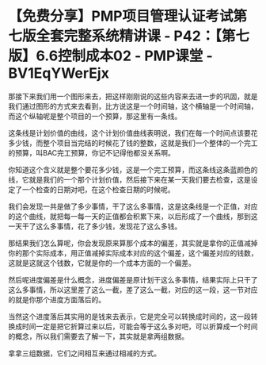 # 【免费分享】PMP项目管理认证考试第七版全套完整系统精讲课 - P42：【第七版】6.6控制成本02 - PMP课堂 - BV1EqYWerEjx

那接下来我们用一个图形来去，把这样刚刚说的这些内容来去进一步的巩固，就是我们通过图形的方式来去看到，比方说这是一个时间轴，这个横轴是一个时间轴，而这个纵轴呢是整个项目的一个预算，那这里有一条线。

这条线是计划价值的曲线，这个计划价值曲线表明说，我们在每一个时间点该要花多少钱，而整个项目当完结的时候花了钱的整数，这就是我们一个整体的一个完工的预算，叫BAC完工预算，你记不记得他都没关系啊。

你知道这个含义就是整个要花多少钱，这是一个完工预算，而这条线这条蓝颜色的线，它就是我们的一个那个计划价值，然后接下来在某一天我们要去检查，这是设定了一个检查的日期对吧，在这个检查日期的时候呢。

我们会发现一共是做了多少事情，干了这么多事情，这是这条线是一个正值，对应的这个曲线，就把每一每一天的正值都会积累下来，以后形成了一个曲线，那到这一天干了这么多事情，花了多少钱，发现花了这么多钱。

那结果我们怎么算呢，你会发现原来算那个成本的偏差，其实就是拿你的正值减掉你的那个实际成本，用正值减掉实际成本对应的这个偏差，这个偏差对应的钱数，这就是这就这个钱数，它就是你的一个成本方面的一个偏差。

然后呢进度偏差是什么概念，进度偏差是原计划干这么多事情，结果实际上只干了这么多事情，所以这里差了这么一截，差了这么一截，对应的这一段，这一节对应的就是你那个进度方面落后的。

当然这个进度落后其实用的是钱来去表示，它是完全可以转换成时间的，这一段转换成时间一定是把它折算过来以后，可能会等于这么多对吧，可以折算成一个时间的概念，所以我们需要去了解一下，其实就是拿两组数据。

拿拿三组数据，它们之间相互来通过相减的方式。